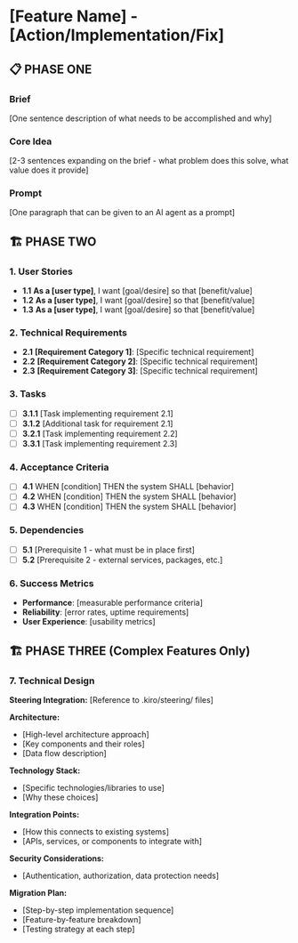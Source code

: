 # [Feature Name] - [Action/Implementation/Fix]

## 📋 PHASE ONE
### Brief
[One sentence description of what needs to be accomplished and why]

### Core Idea
[2-3 sentences expanding on the brief - what problem does this solve, what value does it provide]

### Prompt
[One paragraph that can be given to an AI agent as a prompt]

## 🏗️ PHASE TWO
### 1. User Stories
- **1.1** **As a [user type]**, I want [goal/desire] so that [benefit/value]
- **1.2** **As a [user type]**, I want [goal/desire] so that [benefit/value]
- **1.3** **As a [user type]**, I want [goal/desire] so that [benefit/value]

### 2. Technical Requirements
- **2.1** **[Requirement Category 1]**: [Specific technical requirement]
- **2.2** **[Requirement Category 2]**: [Specific technical requirement]
- **2.3** **[Requirement Category 3]**: [Specific technical requirement]

### 3. Tasks
- [ ] **3.1.1** [Task implementing requirement 2.1]
- [ ] **3.1.2** [Additional task for requirement 2.1]
- [ ] **3.2.1** [Task implementing requirement 2.2]
- [ ] **3.3.1** [Task implementing requirement 2.3]

### 4. Acceptance Criteria
- [ ] **4.1** WHEN [condition] THEN the system SHALL [behavior]
- [ ] **4.2** WHEN [condition] THEN the system SHALL [behavior]
- [ ] **4.3** WHEN [condition] THEN the system SHALL [behavior]

### 5. Dependencies
- [ ] **5.1** [Prerequisite 1 - what must be in place first]
- [ ] **5.2** [Prerequisite 2 - external services, packages, etc.]

### 6. Success Metrics
- **Performance**: [measurable performance criteria]
- **Reliability**: [error rates, uptime requirements]
- **User Experience**: [usability metrics]


## 🏗️ PHASE THREE (Complex Features Only)
### 7. Technical Design
**Steering Integration:** [Reference to .kiro/steering/ files]

**Architecture:**
- [High-level architecture approach]
- [Key components and their roles]
- [Data flow description]

**Technology Stack:**
- [Specific technologies/libraries to use]
- [Why these choices]

**Integration Points:**
- [How this connects to existing systems]
- [APIs, services, or components to integrate with]

**Security Considerations:**
- [Authentication, authorization, data protection needs]

**Migration Plan:**
- [Step-by-step implementation sequence]
- [Feature-by-feature breakdown]
- [Testing strategy at each step]
